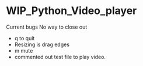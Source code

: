 # WIP_Python_Video_player

Current bugs
No way to close out

- q to quit
- Resizing is drag edges
- m mute
- commented out test file to play video.
